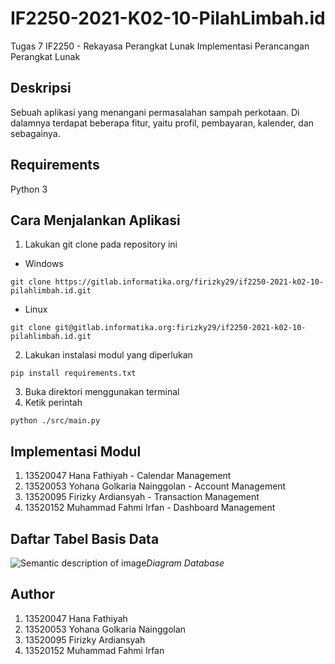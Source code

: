 # IF2250-2021-K02-10-PilahLimbah.id

Tugas 7
IF2250 - Rekayasa Perangkat Lunak
Implementasi Perancangan Perangkat Lunak

## Deskripsi
Sebuah aplikasi yang menangani permasalahan sampah perkotaan. Di dalamnya terdapat beberapa fitur, yaitu profil, pembayaran, kalender, dan sebagainya.

## Requirements
Python 3

## Cara Menjalankan Aplikasi
1. Lakukan git clone pada repository ini
- Windows
```shell
git clone https://gitlab.informatika.org/firizky29/if2250-2021-k02-10-pilahlimbah.id.git
```
- Linux
```shell
git clone git@gitlab.informatika.org:firizky29/if2250-2021-k02-10-pilahlimbah.id.git
```
2. Lakukan instalasi modul yang diperlukan
```shell
pip install requirements.txt
```
3. Buka direktori menggunakan terminal
4. Ketik perintah
```shell
python ./src/main.py
```

## Implementasi Modul
1. 13520047 Hana Fathiyah - Calendar Management
2. 13520053 Yohana Golkaria Nainggolan - Account Management
3. 13520095 Firizky Ardiansyah - Transaction Management
4. 13520152 Muhammad Fahmi Irfan - Dashboard Management

## Daftar Tabel Basis Data
![Semantic description of image](/img/database/diagram.png)*Diagram Database*

## Author
1. 13520047 Hana Fathiyah
2. 13520053 Yohana Golkaria Nainggolan
3. 13520095 Firizky Ardiansyah
4. 13520152 Muhammad Fahmi Irfan

